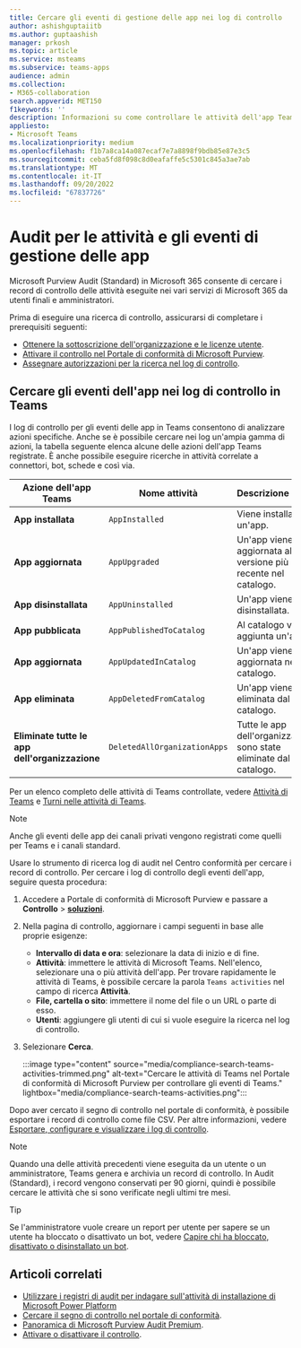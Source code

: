 ```yaml
---
title: Cercare gli eventi di gestione delle app nei log di controllo
author: ashishguptaiitb
ms.author: guptaashish
manager: prkosh
ms.topic: article
ms.service: msteams
ms.subservice: teams-apps
audience: admin
ms.collection:
- M365-collaboration
search.appverid: MET150
f1keywords: ''
description: Informazioni su come controllare le attività dell'app Teams di utenti e amministratori dell'organizzazione.
appliesto:
- Microsoft Teams
ms.localizationpriority: medium
ms.openlocfilehash: f1b7a8ca14a087ecaf7e7a8898f9bdb85e87e3c5
ms.sourcegitcommit: ceba5fd8f098c8d0eafaffe5c5301c845a3ae7ab
ms.translationtype: MT
ms.contentlocale: it-IT
ms.lasthandoff: 09/20/2022
ms.locfileid: "67837726"
---
```

# <a name="audit-for-app-management-activities-and-events"></a>Audit per le attività e gli eventi di gestione delle app

Microsoft Purview Audit (Standard) in Microsoft 365 consente di cercare i record di controllo delle attività eseguite nei vari servizi di Microsoft 365 da utenti finali e amministratori.

Prima di eseguire una ricerca di controllo, assicurarsi di completare i prerequisiti seguenti:

* [Ottenere la sottoscrizione dell'organizzazione e le licenze utente](/microsoft-365/compliance/set-up-basic-audit).
* [Attivare il controllo nel Portale di conformità di Microsoft Purview](/microsoft-365/compliance/turn-audit-log-search-on-or-off).
* [Assegnare autorizzazioni per la ricerca nel log di controllo](/microsoft-365/compliance/set-up-basic-audit).

## <a name="search-the-audit-logs-for-app-events-in-teams"></a>Cercare gli eventi dell'app nei log di controllo in Teams

I log di controllo per gli eventi delle app in Teams consentono di analizzare azioni specifiche. Anche se è possibile cercare nei log un'ampia gamma di azioni, la tabella seguente elenca alcune delle azioni dell'app Teams registrate. È anche possibile eseguire ricerche in attività correlate a connettori, bot, schede e così via.

| Azione dell'app Teams                  | Nome attività                | Descrizione                                              |
|-----------------------------------|------------------------------|:---------------------------------------------------------|
| **App installata**                 | `AppInstalled`               | Viene installata un'app.                                     |
| **App aggiornata**                  | `AppUpgraded`                | Un'app viene aggiornata alla versione più recente nel catalogo. |
| **App disinstallata**               | `AppUninstalled`             | Un'app viene disinstallata.                                   |
| **App pubblicata**                 | `AppPublishedToCatalog`      | Al catalogo viene aggiunta un'app.                          |
| **App aggiornata**                   | `AppUpdatedInCatalog`        | Un'app viene aggiornata nel catalogo.                        |
| **App eliminata**                   | `AppDeletedFromCatalog`      | Un'app viene eliminata dal catalogo.                      |
| **Eliminate tutte le app dell'organizzazione** | `DeletedAllOrganizationApps` | Tutte le app dell'organizzazione sono state eliminate dal catalogo.          |

Per un elenco completo delle attività di Teams controllate, vedere [Attività di Teams](audit-log-events.md#teams-activities) e [Turni nelle attività di Teams](audit-log-events.md#shifts-in-teams-activities).

> [!NOTE]
> Anche gli eventi delle app dei canali privati vengono registrati come quelli per Teams e i canali standard.

Usare lo strumento di ricerca log di audit nel Centro conformità per cercare i record di controllo. Per cercare i log di controllo degli eventi dell'app, seguire questa procedura:

1. Accedere a Portale di conformità di Microsoft Purview e passare a **Controllo** > **[ soluzioni](https://compliance.microsoft.com/auditlogsearch)**.
1. Nella pagina di controllo, aggiornare i campi seguenti in base alle proprie esigenze:

   * **Intervallo di data e ora**: selezionare la data di inizio e di fine.
   * **Attività**: immettere le attività di Microsoft Teams. Nell'elenco, selezionare una o più attività dell'app. Per trovare rapidamente le attività di Teams, è possibile cercare la parola `Teams activities` nel campo di ricerca **Attività**.
   * **File, cartella o sito**: immettere il nome del file o un URL o parte di esso.
   * **Utenti**: aggiungere gli utenti di cui si vuole eseguire la ricerca nel log di controllo.

1. Selezionare **Cerca**.

   :::image type="content" source="media/compliance-search-teams-activities-trimmed.png" alt-text="Cercare le attività di Teams nel Portale di conformità di Microsoft Purview per controllare gli eventi di Teams." lightbox="media/compliance-search-teams-activities.png":::

Dopo aver cercato il segno di controllo nel portale di conformità, è possibile esportare i record di controllo come file CSV. Per altre informazioni, vedere [Esportare, configurare e visualizzare i log di controllo](/microsoft-365/compliance/export-view-audit-log-records).

> [!NOTE]
> Quando una delle attività precedenti viene eseguita da un utente o un amministratore, Teams genera e archivia un record di controllo. In Audit (Standard), i record vengono conservati per 90 giorni, quindi è possibile cercare le attività che si sono verificate negli ultimi tre mesi.

> [!TIP]
> Se l'amministratore vuole creare un report per utente per sapere se un utente ha bloccato o disattivato un bot, vedere [Capire chi ha bloccato, disattivato o disinstallato un bot](/microsoftteams/platform/bots/how-to/conversations/send-proactive-messages?#understand-who-blocked-muted-or-uninstalled-a-bot).

## <a name="related-articles"></a>Articoli correlati

* [Utilizzare i registri di audit per indagare sull'attività di installazione di Microsoft Power Platform](manage-power-platform-apps.md#use-audit-logs-to-investigate-microsoft-power-platform-installation-activity)
* [Cercare il segno di controllo nel portale di conformità](/microsoft-365/compliance/search-the-audit-log-in-security-and-compliance).
* [Panoramica di Microsoft Purview Audit Premium](/microsoft-365/compliance/advanced-audit).
* [Attivare o disattivare il controllo](/microsoft-365/compliance/turn-audit-log-search-on-or-off).
